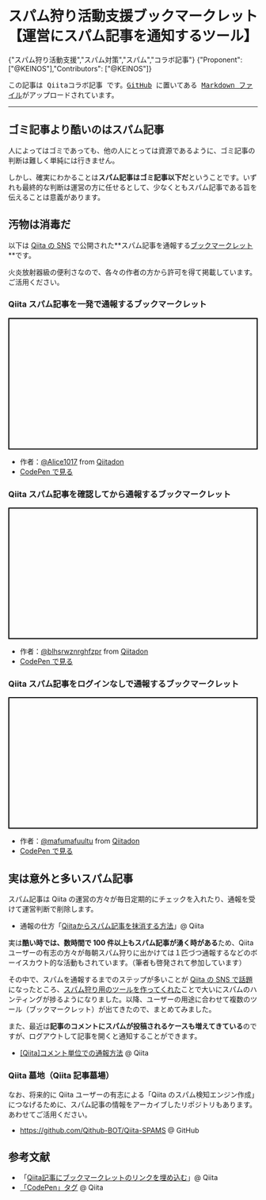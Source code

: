 # スパム狩り活動支援ブックマークレット【運営にスパム記事を通知するツール】

{"スパム狩り活動支援","スパム対策","スパム","コラボ記事"}
{"Proponent":["@KEINOS"],"Contributors": ["@KEINOS"]}

<kbd>この記事は Qiitaコラボ記事 です。[GitHub](https://github.com/Qithub-BOT/Qiita-items) に置いてある [Markdown ファイル](https://github.com/Qithub-BOT/Qiita-items/blob/master/9aac4aabf70112b731ba.md)がアップロードされています。</kbd>

---

## ゴミ記事より酷いのはスパム記事

人によってはゴミであっても、他の人にとっては資源であるように、ゴミ記事の判断は難しく単純には行きません。

しかし、確実にわかることは**スパム記事はゴミ記事以下だ**ということです。いずれも最終的な判断は運営の方に任せるとして、少なくともスパム記事である旨を伝えることは意義があります。

## 汚物は消毒だ

以下は [Qiita の SNS](https://blog.qiita.com/161193715974-2/) で公開された**スパム記事を通報する[ブックマークレット](https://www.google.com/search?q=site:qiita.com+%E3%83%96%E3%83%83%E3%82%AF%E3%83%9E%E3%83%BC%E3%82%AF%E3%83%AC%E3%83%83%E3%83%88%E3%81%A8%E3%81%AF)**です。

火炎放射器級の便利さなので、各々の作者の方から許可を得て掲載しています。ご活用ください。

### Qiita スパム記事を一発で通報するブックマークレット

<p class="codepen" data-height="265" data-theme-id="0" data-default-tab="html,result" data-user="KEINOS" data-slug-hash="KErbPp" style="height: 265px; box-sizing: border-box; display: flex; align-items: center; justify-content: center; border: 2px solid black; margin: 1em 0; padding: 1em;" data-pen-title="Qiitaのスパム記事を一発通報"></p>
<script async src="https://static.codepen.io/assets/embed/ei.js"></script>

- 作者：[@Alice1017](https://qiita.com/Alice1017) from [Qiitadon](https://qiitadon.com/@alice1017/100710242497017014)
- [CodePen で見る](https://codepen.io/KEINOS/pen/KErbPp/)

### Qiita スパム記事を確認してから通報するブックマークレット

<p class="codepen" data-height="265" data-theme-id="0" data-default-tab="html,result" data-user="KEINOS" data-slug-hash="gEQZqb" style="height: 265px; box-sizing: border-box; display: flex; align-items: center; justify-content: center; border: 2px solid black; margin: 1em 0; padding: 1em;" data-pen-title="Qiitaのスパム記事を確認して通報するブックマークレット"></p>
<script async src="https://static.codepen.io/assets/embed/ei.js"></script>

- 作者：[@blhsrwznrghfzpr](https://qiita.com/blhsrwznrghfzpr) from [Qiitadon](https://qiitadon.com/@blhsrwznrghfzpr/100710535422358164)
- [CodePen で見る](https://codepen.io/KEINOS/pen/gEQZqb/)

### Qiita スパム記事をログインなしで通報するブックマークレット

<p class="codepen" data-height="265" data-theme-id="0" data-default-tab="html,result" data-user="KEINOS" data-slug-hash="zbMygL" style="height: 265px; box-sizing: border-box; display: flex; align-items: center; justify-content: center; border: 2px solid black; margin: 1em 0; padding: 1em;" data-pen-title="Qiitaのｽﾊﾟﾑ記事をﾛｸﾞｲﾝなしで通報するﾌﾞｯｸﾏｰｸﾚｯﾄ"></p>
<script async src="https://static.codepen.io/assets/embed/ei.js"></script>

- 作者：[@mafumafuultu](https://qiita.com/mafumafuultu) from [Qiitadon](https://qiitadon.com/@mafumafuultu/100710392984850399)
- [CodePen で見る](https://codepen.io/KEINOS/pen/zbMygL/)

## 実は意外と多いスパム記事

スパム記事は Qiita の運営の方々が毎日定期的にチェックを入れたり、通報を受けて運営判断で削除します。

- 通報の仕方「[Qiitaからスパム記事を抹消する方法](https://qiita.com/Gaccho/items/20babe5db950b084f176)」@ Qiita 

実は**酷い時では、数時間で 100 件以上もスパム記事が湧く時がある**ため、Qiita ユーザーの有志の方々が毎朝スパム狩りに出かけては１匹づつ通報するなどのボーイスカウト的な活動もされています。（筆者も啓発されて参加しています）

その中で、スパムを通報するまでのステップが多いことが [Qiita の SNS で話題](https://qiitadon.com/tags/qiita%E3%82%B9%E3%83%91%E3%83%A0%E5%AF%BE%E7%AD%96%E3%81%AE%E8%80%83%E5%AF%9F)になったところ、[スパム狩り用のツールを作ってくれた](https://qiitadon.com/@alice1017/100710242497017014)ことで大いにスパムのハンティングが捗るようになりました。以降、ユーザーの用途に合わせて複数のツール（ブックマークレット）が出てきたので、まとめてみました。

また、最近は**記事のコメントにスパムが投稿されるケースも増えてきている**のですが、ログアウトして記事を開くと通知することができます。

- [[Qiita]コメント単位での通報方法](https://qiita.com/tommy_aka_jps/items/7c3ef5efada5d51ac626) @ Qiita

### Qiita 墓地（Qiita 記事墓場）

なお、将来的に Qiita ユーザーの有志による「Qiita のスパム検知エンジン作成」につなげるために、スパム記事の情報をアーカイブしたリポジトリもあります。あわせてご活用ください。

- https://github.com/Qithub-BOT/Qiita-SPAMS @ GitHub

## 参考文献

- 「[Qiita記事にブックマークレットのリンクを埋め込む](https://qiita.com/hidao/items/807717ee1b61ed804853)」@ Qiita
- [「CodePen」タグ](https://qiita.com/tags/codepen) @ Qiita
